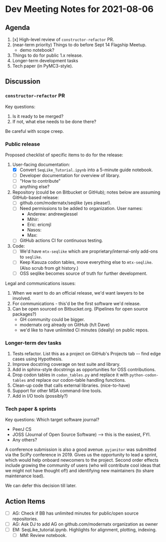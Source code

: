 # Dev Meeting Notes for 2021-08-06

## Agenda

1. [x] High-level review of `constructor-refactor` PR.
2. (near-term priority) Things to do before Sept 14 Flagship Meetup.
    - demo notebook?
3. Things to do for public 1.x release.
4. Longer-term development tasks
5. Tech paper (in PyMC3-style).

## Discussion

### `constructor-refactor` PR

Key questions:

1. Is it ready to be merged?
2. If not, what else needs to be done there?

Be careful with scope creep.

### Public release

Proposed checklist of specific items to do for the release:

1. User-facing documentation:
    - [x] Convert `SeqLike_Tutorial.ipynb` into a 5-minute guide notebook.
    - [ ] Developer documentation for overview of library.
    - [ ] "How to contribute"
    - [ ] anything else?
2. Repository (could be on Bitbucket or GitHub); notes below are assuming GitHub-based release:
    - [ ] github.com/modernatx/seqlike (yes please!).
    - [ ] Need permissions to be added to organization. User names:
        - Anderew: andrewgiessel
        - Mihir:
        - Eric: ericmjl
        - Nasos:
        - Max:
    - [ ] GitHub actions CI for continuous testing.
3. Code:
    - [ ] We'd have `mtx-seqlike` which are proprietary/internal-only add-ons to `seqlike`.
    - [ ] Keep Kasuza codon tables, move everything else to `mtx-seqlike`. (Also scrub from git history.)
    - [ ] OSS seqlike becomes source of truth for further development.

Legal and communications issues:

1. When we want to do an official release, we'd want lawyers to be involved.
2. For communications - this'd be the first software we'd release.
3. Can be open sourced on Bitbucket.org. (Pipelines for open source packages?)
    - GH community could be bigger.
    - modernatx org already on GitHub (h/t Dave)
    - we'd like to have unlimited CI minutes (ideally) on public repos.

### Longer-term dev tasks

1. Tests refactor. List this as a project on GitHub's Projects tab -- find edge cases using Hypothesis.
2. Improve docstring coverage on test suite and library.
3. Add in sphinx-style docstrings as opportunities for OSS contributions.
4. Drop codon tables in `codon_tables.py` and replace it with `python-codon-tables` and replace our codon-table handling functions.
5. Clean-up code that calls external libraries. (nice-to-have)
6. Support for other MSA command-line tools.
7. Add in I/O tools (possibly?)

### Tech paper & sprints

Key questions: Which target software journal?

- PeerJ CS
- JOSS (Journal of Open Source Software) --> this is the easiest, FYI.
- Any others?

A conference submission is also a good avenue.
`pyjanitor` was submitted via the SciPy conference in 2019.
Gives us the opportunity to lead a sprint,
which would help onboard newcomers to the project.
Second order effects include growing the community of users
(who will contribute cool ideas that we might not have thought of!)
and identifying new maintainers (to share maintenance load).

We can defer this decision till later.

## Action Items

- [ ] AG: Check if BB has unlimited minutes for public/open source repositories.
- [ ] AG: Ask DJ to add AG on github.com/modernatx organization as owner
- [ ] EM: SeqLike_tutorial.ipynb. Highlights for alignment, plotting, indexing.
    - [ ] MM: Review notebook.
